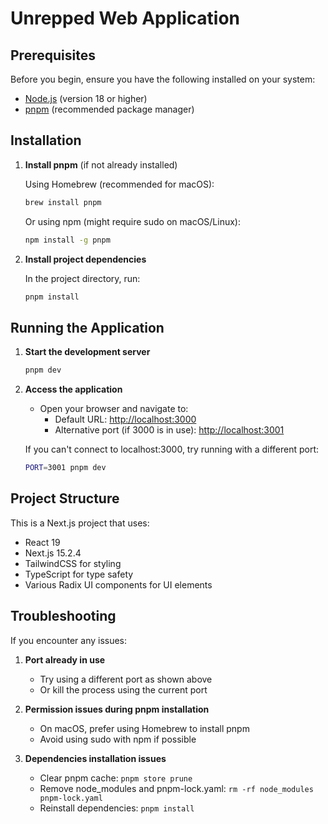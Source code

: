 # Unrepped Web Application

## Prerequisites

Before you begin, ensure you have the following installed on your system:
- [Node.js](https://nodejs.org/) (version 18 or higher)
- [pnpm](https://pnpm.io/) (recommended package manager)

## Installation

1. **Install pnpm** (if not already installed)
   
   Using Homebrew (recommended for macOS):
   ```bash
   brew install pnpm
   ```
   
   Or using npm (might require sudo on macOS/Linux):
   ```bash
   npm install -g pnpm
   ```

2. **Install project dependencies**
   
   In the project directory, run:
   ```bash
   pnpm install
   ```

## Running the Application

1. **Start the development server**
   ```bash
   pnpm dev
   ```

2. **Access the application**
   - Open your browser and navigate to:
     - Default URL: [http://localhost:3000](http://localhost:3000)
     - Alternative port (if 3000 is in use): [http://localhost:3001](http://localhost:3001)

   If you can't connect to localhost:3000, try running with a different port:
   ```bash
   PORT=3001 pnpm dev
   ```

## Project Structure

This is a Next.js project that uses:
- React 19
- Next.js 15.2.4
- TailwindCSS for styling
- TypeScript for type safety
- Various Radix UI components for UI elements

## Troubleshooting

If you encounter any issues:

1. **Port already in use**
   - Try using a different port as shown above
   - Or kill the process using the current port

2. **Permission issues during pnpm installation**
   - On macOS, prefer using Homebrew to install pnpm
   - Avoid using sudo with npm if possible

3. **Dependencies installation issues**
   - Clear pnpm cache: `pnpm store prune`
   - Remove node_modules and pnpm-lock.yaml: `rm -rf node_modules pnpm-lock.yaml`
   - Reinstall dependencies: `pnpm install` 
